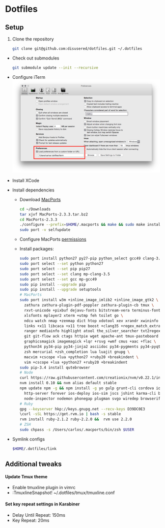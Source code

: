 # Dotfiles

## Setup

1. Clone the repository
    ```bash
    git clone git@github.com:disusered/dotfiles.git ~/.dotfiles
    ```

- Check out submodules
    ```bash
    git submodule update --init --recursive
    ```

- Configure iTerm
  ![iTerm2 Configuration](https://raw.githubusercontent.com/disusered/dotfiles/docs/images/iterm.png "iTerm2 Configuration")

- Install XCode

- Install dependencies
  - Download [MacPorts](https://www.macports.org/install.php#source)
    ```bash
    cd ~/Downloads
    tar xjvf MacPorts-2.3.3.tar.bz2
    cd MacPorts-2.3.3
    ./configure --prefix=$HOME/.macports && make && sudo make install
    sudo port -v selfupdate
    ```

  - Configure MacPorts [permissions](http://superuser.com/a/570146/34947)

  - Install packages:
      ```bash
      sudo port install python27 py27-pip python_select gcc49 clang-3.5
      sudo port select --set python python27
      sudo port select --set pip pip27
      sudo port select --set clang mp-clang-3.5
      sudo port select --set gcc mp-gcc49
      sudo pip install --upgrade pip
      sudo pip install --upgrade setuptools
      # MacPorts
      sudo port install w3m +inline_image_imlib2 +inline_image_gtk2 \
        zathura zathura-plugin-pdf-poppler zathura-plugin-cb tmux \
        rxvt-unicode +pixbuf dejavu-fonts bitstream-vera terminus-font \
        xlsfonts mplayer2 xterm +utmp feh toilet go \
        ndcu watch nmap +zenmap dict htop xdotool xev xrandr xwininfo \
        links +x11 libcaca +x11 tree boost +clang35 +regex_match_extra \
        ranger mediainfo highlight atool the_silver_searcher txt2regex \
        git git-flow ack ctags httpie wget apache-ant tmux-pasteboard \
        graphicsmagick imagemagick +lqr +rsvg +wmf cmus +aac +flac \
        python34 py34-pip py34-jinja2 asciidoc py34-pygments py34-pyqt5 \
        zsh mercurial +zsh_completion lua luajit gnupg \
        macvim +cscope +lua +python27 +ruby20 +breakindent \
        vim +cscope +lua +python27 +ruby20 +breakindent
      sudo pip-3.4 install qutebrowser
      # Node
      curl https://raw.githubusercontent.com/creationix/nvm/v0.22.1/install.sh | bash
      nvm install 0.10 && nvm alias default stable
      npm update npm -g && npm install -g yo gulp grunt-cli cordova ionic \
        http-server forever ios-deploy ios-sim jscs jshint karma-cli bower \
        node-inspector nodemon phonegap plugman svgo wiredep browserify
      # Ruby
      gpg --keyserver hkp://keys.gnupg.net --recv-keys D39DC0E3
      \curl -sSL https://get.rvm.io | bash -s stable
      rvm install ruby-2.1.2 ruby-2.2.0 &&  rvm use 2.2.0
      # ZSH
      sudo chpass -s /Users/carlos/.macports/bin/zsh $USER
      ```

- Symlink configs
    ```bash
    $HOME/.dotfiles/link
    ```

## Additional tweaks

#### Update Tmux theme
- Enable tmuxline plugin in vimrc
- :TmuxlineSnapshot! ~/.dotfiles/tmux/tmuxline.conf

#### Set key repeat settings in Karabiner
- Delay Until Repeat: 150ms
- Key Repeat: 20ms
